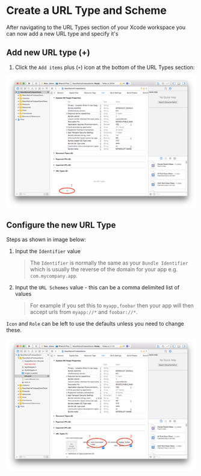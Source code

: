 # Create a URL Type and Scheme

After navigating to the URL Types section of your Xcode workspace you can now add a new URL type and specify it's

## Add new URL type (+)

1. Click the `Add items` plus (`+`) icon at the bottom of the URL Types section: 

![add-item](assets/add-item.png)

## Configure the new URL Type

Steps as shown in image below:

 1. Input the `Identifier` value 
    > The `Identifier` is normally the same as your `Bundle Identifier` which is usually the reverse of the domain for your app e.g. `com.mycompany.app`.
 2. Input the `URL Schemes` value - this can be a comma delimited list of values 
    > For example if you set this to `myapp,foobar` then your app will then accept urls from `myapp://*` and `foobar://*`.
 
 `Icon` and `Role` can be left to use the defaults unless you need to change these.
 
 ![configure-item](assets/configure-item.png)
 
 